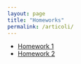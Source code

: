 ```yaml
---
layout: page
title: "Homeworks"
permalink: /articoli/
---
```


- [Homework 1](/blog_statistics/articoli/HMW-1/)
- [Homework 2](/blog_statistics/articoli/HMW-2/)